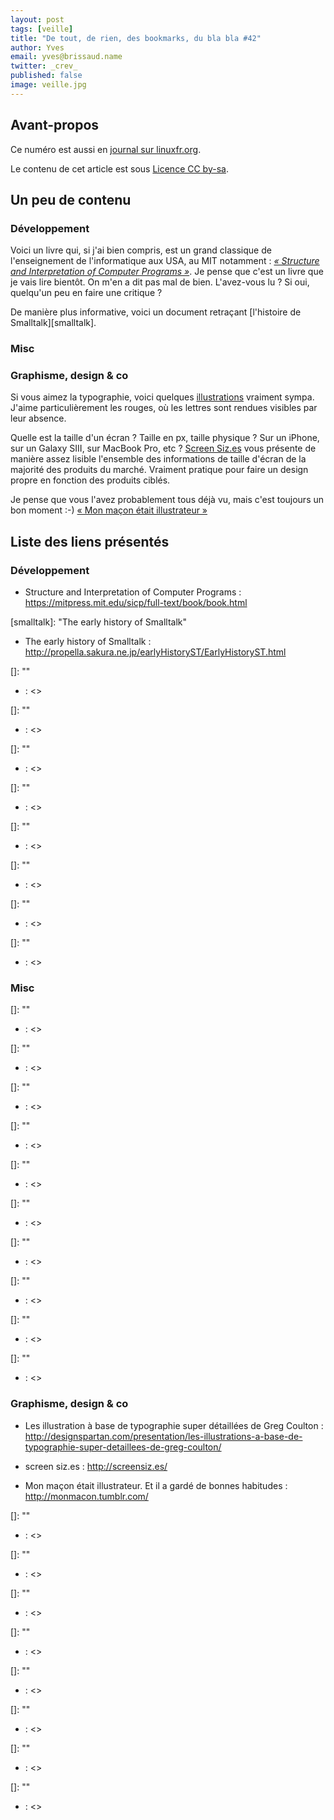 ```yaml
---
layout: post
tags: [veille]
title: "De tout, de rien, des bookmarks, du bla bla #42"
author: Yves
email: yves@brissaud.name
twitter: _crev_
published: false
image: veille.jpg
---
```




## Avant-propos

Ce numéro est aussi en [journal sur linuxfr.org]().

Le contenu de cet article est sous [Licence CC by-sa](http://creativecommons.org/licenses/by-sa/3.0/deed.fr).

## Un peu de contenu

### Développement

Voici un livre qui, si j'ai bien compris, est un grand classique de l'enseignement de l'informatique aux USA, au MIT notamment : [_« Structure and Interpretation of Computer Programs »_][mitbook]. Je pense que c'est un livre que je vais lire bientôt. On m'en a dit pas mal de bien. L'avez-vous lu ? Si oui, quelqu'un peu en faire une critique ?

De manière plus informative, voici un document retraçant [l'histoire de Smalltalk][smalltalk].

### Misc

### Graphisme, design & co

Si vous aimez la typographie, voici quelques [illustrations][illutypo] vraiment sympa. J'aime particulièrement les rouges, où les lettres sont rendues visibles par leur absence.

Quelle est la taille d'un écran ? Taille en px, taille physique ? Sur un iPhone, sur un Galaxy SIII, sur MacBook Pro, etc ? [Screen Siz.es][screensizes] vous présente de manière assez lisible l'ensemble des informations de taille d'écran de la majorité des produits du marché. Vraiment pratique pour faire un design propre en fonction des produits ciblés.

Je pense que vous l'avez probablement tous déjà vu, mais c'est toujours un bon moment :-) [« Mon maçon était illustrateur »][macon]


## Liste des liens présentés

### Développement

[mitbook]: https://mitpress.mit.edu/sicp/full-text/book/book.html ""
* Structure and Interpretation of Computer Programs : <https://mitpress.mit.edu/sicp/full-text/book/book.html>

[smalltalk]:  "The early history of Smalltalk"
* The early history of Smalltalk : <http://propella.sakura.ne.jp/earlyHistoryST/EarlyHistoryST.html>

[]:  ""
*  : <>

[]:  ""
*  : <>

[]:  ""
*  : <>

[]:  ""
*  : <>

[]:  ""
*  : <>

[]:  ""
*  : <>

[]:  ""
*  : <>

[]:  ""
*  : <>


### Misc

[]:  ""
*  : <>

[]:  ""
*  : <>

[]:  ""
*  : <>

[]:  ""
*  : <>

[]:  ""
*  : <>

[]:  ""
*  : <>

[]:  ""
*  : <>

[]:  ""
*  : <>

[]:  ""
*  : <>

[]:  ""
*  : <>


### Graphisme, design & co

[illutypo]: http://designspartan.com/presentation/les-illustrations-a-base-de-typographie-super-detaillees-de-greg-coulton/ "Les illustration à base de typographie super détaillées de Greg Coulton"
* Les illustration à base de typographie super détaillées de Greg Coulton : <http://designspartan.com/presentation/les-illustrations-a-base-de-typographie-super-detaillees-de-greg-coulton/>

[screensizes]: http://screensiz.es/ "screen siz.es"
* screen siz.es : <http://screensiz.es/>

[macon]: http://monmacon.tumblr.com/ "Mon maçon était illustrateur. Et il a gardé de bonnes habitudes"
* Mon maçon était illustrateur. Et il a gardé de bonnes habitudes : <http://monmacon.tumblr.com/>

[]:  ""
*  : <>

[]:  ""
*  : <>

[]:  ""
*  : <>

[]:  ""
*  : <>

[]:  ""
*  : <>

[]:  ""
*  : <>

[]:  ""
*  : <>


[]:  ""
*  : <>

